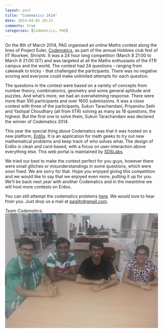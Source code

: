 ```yaml
---
layout: post
title: "Codematics 2k14"
date: 2014-04-05 19:23
comments: true
categories: [Codematics, PAG]
---
```


On the 8th of March 2014, PAG organised an online Maths contest along the lines of Project Euler, [Codematics](http://erdos.sdslabs.co/), as part of the annual Hobbies club fest of IIT Roorkee, Shrishti. It was a 24 hour long competition (March 8 21:00 to March 9 21:00 IST) and was targeted at all the Maths enthusiasts of the IITR campus and the world. The contest had 24 questions - ranging from cakewalk to tricky - that challenged the participants. There was no negative scoring and everyone could make unlimited attempts for each question.

The questions in the contest were based on a variety of concepts from number theory, combinatorics, geometry and some general aptitude and puzzles. And what’s more, we had an overwhelming response. There were more than 100 participants and over 1600 submissions. It was a close contest with three of the participants, Sukun Tarachandani, Priyanshu Seth and Yashpal Choudhary (all from IITR) solving as many as 16 questions, the highest. But the first one to solve them, Sukun Tarachandani was declared the winner of Codematics 2014.

This year the special thing about Codematics was that it was hosted on a new platform, [Erdős](http://erdos.sdslabs.co/). It is an application for math geeks to try out new mathematical problems and keep track of who solves what. The design of Erdős is clean and card-based, with a focus on user-interaction above everything else. This web portal is maintained by [SDSLabs](https://www.facebook.com/SDSLabs).


We tried our best to make the contest perfect for you guys, however there were small glitches or misunderstandings in some questions, which were soon fixed. We are sorry for that. Hope you enjoyed giving this competition and we would like to say that we enjoyed even more, putting it up for you. We’ll be back next year with another Codematics and in the meantime we will host more contests on Erdos. 

You can still attempt the codematics problems [here](http://erdos.sdslabs.co/). We would love to hear from you. Just drop us a mail at <pagiitr@gmail.com>.

*Team Codematics*: 
<img src = "../images/posts/Codematics/2k14.jpg">